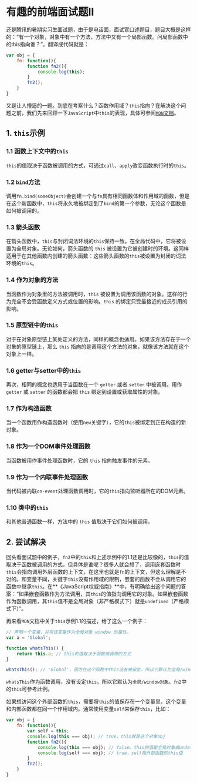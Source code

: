 # 有趣的前端面试题II

还是腾讯的暑期实习生面试题，由于是电话面，面试官口述题目，题目大概是这样的：“有一个对象，对象中有一个方法，方法中又有一个局部函数。问局部函数中的this指向谁？”。翻译成代码就是：

```javascript
var obj = {
    fn: function(){
        function fn2(){
            console.log(this);
        }
        fn2();
    }
}
```

又是让人懵逼的一题。到底在考察什么？函数作用域？`this`指向？在解决这个问题之前，我们先来回顾一下`JavaScript`中`this`的表现，具体可参阅[`MDN`文档](参阅文档)。

## 1. `this`示例

### 1.1 函数上下文中的`this`

`this`的值取决于函数被调用的方式，可通过`call`、`apply`改变函数执行时的`this`。

### 1.2 `bind`方法

调用`fn.bind(someObject)`会创建一个与`fn`具有相同函数体和作用域的函数，但是在这个新函数中，`this`将永久地被绑定到了`bind`的第一个参数，无论这个函数是如何被调用的。

### 1.3 箭头函数

在箭头函数中，`this`与封闭词法环境的`this`保持一致。在全局代码中，它将被设置为全局对象。无论如何，箭头函数的 `this` 被设置为它被创建时的环境。这同样适用于在其他函数内创建的箭头函数：这些箭头函数的`this`被设置为封闭的词法环境的`this`。

### 1.4 作为对象的方法

当函数作为对象里的方法被调用时，`this` 被设置为调用该函数的对象。这样的行为完全不会受函数定义方式或位置的影响。`this` 的绑定只受最接近的成员引用的影响。

### 1.5 原型链中的`this`

对于在对象原型链上某处定义的方法，同样的概念也适用。如果该方法存在于一个对象的原型链上，那么 `this` 指向的是调用这个方法的对象，就像该方法就在这个对象上一样。

### 1.6 getter与setter中的`this`

再次，相同的概念也适用于当函数在一个 `getter` 或者 `setter` 中被调用。用作 `getter` 或 `setter` 的函数都会把 `this` 绑定到设置或获取属性的对象。

### 1.7 作为构造函数

当一个函数用作构造函数时（使用`new`关键字），它的`this`被绑定到正在构造的新对象。

### 1.8 作为一个DOM事件处理函数

当函数被用作事件处理函数时，它的 `this` 指向触发事件的元素。

### 1.9 作为一个内联事件处理函数

当代码被内联`on-event`处理函数调用时，它的`this`指向监听器所在的DOM元素。

### 1.10 类中的`this`

和其他普通函数一样，方法中的 `this` 值取决于它们如何被调用。

## 2. 尝试解决

回头看面试题中的例子，`fn2`中的`this`和上述示例中的1.1还是比较像的，`this`的值取决于函数被调用的方式，但具体是谁呢？很多人就会想了，调用嵌套函数时`this`会指向调用外层函数的上下文，在这里也就是`fn`的上下文，但这么理解是不对的。和变量不同，关键字`this`没有作用域的限制，嵌套的函数不会从调用它的函数中继承`this`。在**《JavaScript权威指南》**中，有明确给出这个问题的答案：“如果嵌套函数作为方法调用，其`this`的值指向调用它的对象。如果嵌套函数作为函数调用，其`this`值不是全局对象（非严格模式下）就是`undefined`（严格模式下）”。

再来看`MDN`文档中关于`this`示例1.1的描述，给了这么一个例子：

```javascript
// 声明一个变量，并将该变量作为全局对象 window 的属性。
var a = 'Global';

function whatsThis() {
    return this.a; // this的值取决于函数被调用的方式
}

whatsThis(); // 'Global'，因为在这个函数中this没有被设定，所以它默认为全局/window对象
```

`whatsThis`作为函数调用，没有设定`this`，所以它默认为`全局/window对象`。`fn2`中的`this`可参考此例。

如果想访问这个外部函数的`this`，需要将`this`的值保存在一个变量里，这个变量和内部函数都在同一个作用域内。通常使用变量`self`来保存`this`，比如：

```javascript
var obj = {
    fn: function(){
        var self = this;
        console.log(this === obj); // true，this就是这个对象obj
        function fn2(){
            console.log(this === obj); // false，this的值是全局对象或undefined
            console.log(self === obj); // true，self指外部函数的this值
        }
        fn2();
    }
}
```

